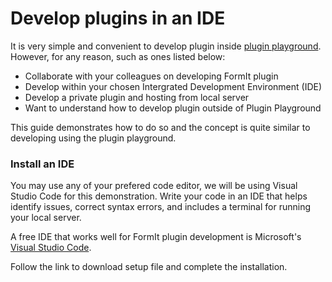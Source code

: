 # Develop plugins in an IDE

It is very simple and convenient to develop plugin inside [plugin playground](using-plugin-playground.md). However, for any reason, such as ones listed below:&#x20;

* Collaborate with your colleagues on developing FormIt plugin
* Develop within your chosen Intergrated Development Environment (IDE)
* Develop a private plugin and hosting from local server
* Want to understand how to develop plugin outside of Plugin Playground

This guide demonstrates how to do so and the concept is quite similar to developing using the plugin playground.



### Install an IDE

You may use any of your prefered code editor, we will be using Visual Studio Code for this demonstration. Write your code in an IDE that helps identify issues, correct syntax errors, and includes a terminal for running your local server.

A free IDE that works well for FormIt plugin development is Microsoft's [Visual Studio Code](https://code.visualstudio.com/Download).

Follow the link to download setup file and complete the installation.

